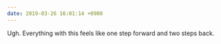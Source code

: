 ```yaml
---
date: 2019-03-26 16:01:14 +0900
---
```

Ugh. Everything with this feels like one step forward and two steps back.
